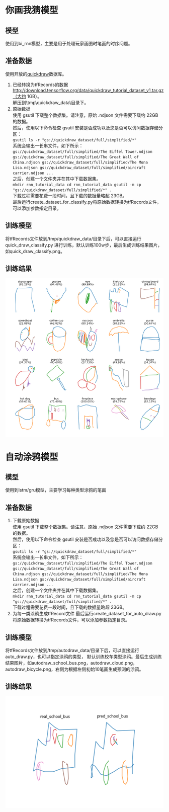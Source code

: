 # 你画我猜模型

## 模型
使用到bi_rnn模型，主要是用于处理玩家画图时笔画的时序问题。

## 准备数据
使用开放的[quickdraw](https://github.com/googlecreativelab/quickdraw-dataset)数据库。
1. 已经转换为tfRecords的数据<br>
http://download.tensorflow.org/data/quickdraw_tutorial_dataset_v1.tar.gz（大约 
1GB）。<br>
解压到\tmp\quickdraw_data\目录下。
2. 原始数据<br>
使用 gsutil 下载整个数据集。请注意，原始 .ndjson 文件需要下载约 22GB 的数据。<br>
然后，使用以下命令检查 gsutil 安装是否成功以及您是否可以访问数据存储分区：<br>
``
gsutil ls -r "gs://quickdraw_dataset/full/simplified/*"
``<br>
系统会输出一长串文件，如下所示：<br>
``
gs://quickdraw_dataset/full/simplified/The Eiffel Tower.ndjson
gs://quickdraw_dataset/full/simplified/The Great Wall of China.ndjson
gs://quickdraw_dataset/full/simplified/The Mona Lisa.ndjson
gs://quickdraw_dataset/full/simplified/aircraft carrier.ndjson
...
``<br>
之后，创建一个文件夹并在其中下载数据集。<br>
``
mkdir rnn_tutorial_data
cd rnn_tutorial_data
gsutil -m cp "gs://quickdraw_dataset/full/simplified/*" .
``<br>
下载过程需要花费一段时间，且下载的数据量略超 23GB。<br>
最后运行create_dataset_for_classify.py将原始数据转换为tfRecords文件，可以添加参数指定目录。

## 训练模型
将tfRecords文件放到/tmp/quickdraw_data/目录下后，可以直接运行quick_draw_classify.py
进行训练，默认训练100w步，最后生成训练结果图片，如quick_draw_classify.png。

## 训练结果
![quick_draw_classify](https://github.com/zhaocc1106/machine_learn/blob/master/NeuralNetworks-tensorflow/RNN/quick_draw/quick_draw_classify/quick_draw_classify.png)

# 自动涂鸦模型

## 模型
使用到lstm/gru模型，主要学习每种类型涂鸦的笔画

## 准备数据
1. 下载原始数据<br>
使用 gsutil 下载整个数据集。请注意，原始 .ndjson 文件需要下载约 22GB 的数据。<br>
然后，使用以下命令检查 gsutil 安装是否成功以及您是否可以访问数据存储分区：<br>
``
gsutil ls -r "gs://quickdraw_dataset/full/simplified/*"
``<br>
系统会输出一长串文件，如下所示：<br>
``
gs://quickdraw_dataset/full/simplified/The Eiffel Tower.ndjson
gs://quickdraw_dataset/full/simplified/The Great Wall of China.ndjson
gs://quickdraw_dataset/full/simplified/The Mona Lisa.ndjson
gs://quickdraw_dataset/full/simplified/aircraft carrier.ndjson
...
``<br>
之后，创建一个文件夹并在其中下载数据集。<br>
``
mkdir rnn_tutorial_data
cd rnn_tutorial_data
gsutil -m cp "gs://quickdraw_dataset/full/simplified/*" .
``<br>
下载过程需要花费一段时间，且下载的数据量略超 23GB。<br>
2. 为每一类涂鸦生成tfRecord文件
最后运行create_dataset_for_auto_draw.py将原始数据转换为tfRecords文件，可以添加参数指定目录。

## 训练模型
将tfRecords文件放到/tmp/autodraw_data/目录下后，可以直接运行auto_draw.py，也可以指定涂鸦的类型，
默认训练校车类型涂鸦。最后生成训练结果图片，如autodraw_school_bus.png，autodraw_cloud.png，
autodraw_bicycle.png，右侧为根据左侧初始10笔画生成预测的涂鸦。

## 训练结果
![auto_draw_school_bus](https://github.com/zhaocc1106/machine_learn/blob/master/NeuralNetworks-tensorflow/RNN/quick_draw/auto_draw/autodraw_school_bus.png)
